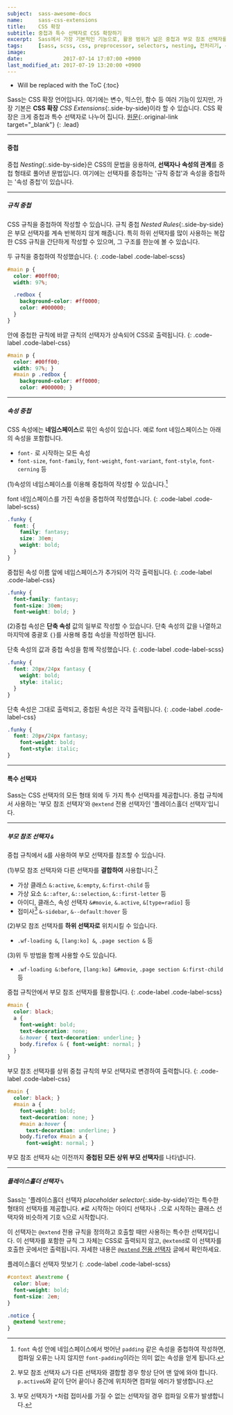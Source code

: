 ```yaml
---
subject:  sass-awesome-docs
name:     sass-css-extensions
title:    CSS 확장
subtitle: 중첩과 특수 선택자로 CSS 확장하기
excerpt:  Sass에서 가장 기본적인 기능으로, 활용 범위가 넓은 중첩과 부모 참조 선택자를 설명합니다.
tags:     [sass, scss, css, preprocessor, selectors, nesting, 전처리기, 선택자, 중첩]
image:    
date:             2017-07-14 17:07:00 +0900
last_modified_at: 2017-07-19 13:20:00 +0900
---
```


* Will be replaced with the ToC
{:toc}

Sass는 CSS 확장 언어입니다. 여기에는 변수, 믹스인, 함수 등 여러 기능이 있지만, 가장 기본은 **CSS 확장** *CSS Extensions*{:.side-by-side}이라 할 수 있습니다.
CSS 확장은 크게 중첩과 특수 선택자로 나누어 집니다.
[원문](http://sass-lang.com/documentation/file.SASS_REFERENCE.html#CSS_Extensions){:.original-link target="_blank"}
{: .lead}

***

#### 중첩
중첩 *Nesting*{:.side-by-side}은 CSS의 문법을 응용하여, **선택자나 속성의 관계**를 중첩 형태로 풀어낸 문법입니다.
여기에는 선택자를 중첩하는 '규칙 중첩'과 속성을 중첩하는 '속성 중첩'이 있습니다.

***

##### 규칙 중첩 
CSS 규칙을 중첩하여 작성할 수 있습니다.
규칙 중첩 *Nested Rules*{:.side-by-side}은 부모 선택자를 계속 반복하지 않게 해줍니다. 
특히 하위 선택자를 많이 사용하는 복잡한 CSS 규칙을 간단하게 작성할 수 있으며, 그 구조를 한눈에 볼 수 있습니다.

두 규칙을 중첩하여 작성했습니다.
{: .code-label .code-label-scss}
~~~ scss
#main p {
  color: #00ff00;
  width: 97%;

  .redbox {
    background-color: #ff0000;
    color: #000000;
  }
}
~~~

안에 중첩한 규칙에 바깥 규칙의 선택자가 상속되어 CSS로 출력됩니다.
{: .code-label .code-label-css}
~~~ css
#main p {
  color: #00ff00;
  width: 97%; }
  #main p .redbox {
    background-color: #ff0000;
    color: #000000; }
~~~

***

##### 속성 중첩 
CSS 속성에는 **네임스페이스**로 묶인 속성이 있습니다. 예로 font 네임스페이스는 아래의 속성을 포함합니다.
 
- `font-` 로 시작하는 모든 속성
- `font-size`, `font-family`, `font-weight`, `font-variant`, `font-style`, `font-cerning` 등 

(1)속성의 네임스페이스를 이용해 중첩하여 작성할 수 있습니다.[^namespace]

font 네임스페이스를 가진 속성을 중첩하여 작성했습니다.
{: .code-label .code-label-scss}
~~~ scss
.funky {
  font: {
    family: fantasy;
    size: 30em;
    weight: bold;
  }
}
~~~

중첩된 속성 이름 앞에 네임스페이스가 추가되어 각각 출력됩니다.
{: .code-label .code-label-css}
~~~ css
.funky {
  font-family: fantasy;
  font-size: 30em;
  font-weight: bold; }
~~~

(2)중첩 속성은 **단축 속성** 값의 일부로 작성할 수 있습니다. 단축 속성의 값을 나열하고 마지막에 중괄호 `{}`를 사용해 중첩 속성을 작성하면 됩니다.

단축 속성의 값과 중첩 속성을 함께 작성했습니다.
{: .code-label .code-label-scss}
~~~ scss
.funky {
  font: 20px/24px fantasy {
    weight: bold;
    style: italic;
  }
}
~~~

단축 속성은 그대로 출력되고, 중첩된 속성은 각각 출력됩니다.
{: .code-label .code-label-css}
~~~ css
.funky {
  font: 20px/24px fantasy;
    font-weight: bold;
    font-style: italic;
}
~~~

***

#### 특수 선택자
Sass는 CSS 선택자의 모든 형태 외에 두 가지 특수 선택자를 제공합니다. 중첩 규칙에서 사용하는 '부모 참조 선택자'와 `@extend` 전용 선택자인 '플레이스홀더 선택자'입니다.

***

##### 부모 참조 선택자 `&`
중첩 규칙에서 `&`를 사용하여 부모 선택자를 참조할 수 있습니다.

(1)부모 참조 선택자와 다른 선택자를 **결합하여** 사용합니다.[^parent]
 
- 가상 클래스 `&:active`, `&:empty`, `&:first-child` 등
- 가상 요소 `&::after`, `&::selection`, `&::first-letter` 등
- 아이디, 클래스, 속성 선택자  `&#movie`, `&.active`, `&[type=radio]` 등
- 접미사[^suffix] `&-sidebar`, `&--default:hover` 등

(2)부모 참조 선택자를 **하위 선택자로** 위치시킬 수 있습니다.

- `.wf-loading &`, `[lang:ko] &`, `.page section &` 등

(3)위 두 방법을 함께 사용할 수도 있습니다.

- `.wf-loading &:before`, `[lang:ko] &#movie`, `.page section &:first-child` 등

중첩 규칙안에서 부모 참조 선택자를 활용합니다.
{: .code-label .code-label-scss}
~~~ scss
#main {
  color: black;
  a {
    font-weight: bold;
    text-decoration: none;
    &:hover { text-decoration: underline; }
    body.firefox & { font-weight: normal; }
  }
}
~~~

부모 참조 선택자를 상위 중첩 규칙의 부모 선택자로 변경하여 출력합니다.
{: .code-label .code-label-css}
~~~ css
#main {
  color: black; }
  #main a {
    font-weight: bold;
    text-decoration: none; }
    #main a:hover {
      text-decoration: underline; }
    body.firefox #main a {
      font-weight: normal; }
~~~

부모 참조 선택자 `&`는 이전까지 **중첩된 모든 상위 부모 선택자**를 나타냅니다.

***

##### 플레이스홀더 선택자 `%`
Sass는 '플레이스홀더 선택자 *placeholder selector*{:.side-by-side}&rsquo;라는 특수한 형태의 선택자를 제공합니다.
`#`로 시작하는 아이디 선택자나 `.`으로 시작하는 클래스 선택자와 비슷하게 기호 `%`으로 시작합니다.

이 선택자는 `@extend` 전용 규칙을 정의하고 호출할 때만 사용하는 특수한 선택자입니다.
이 선택자를 포함한 규칙 그 자체는 CSS로 출력되지 않고, `@extend`로 이 선택자를 호출한 곳에서만 출력됩니다.
자세한 내용은 [`@extend` 전용 선택자](#) 글에서 확인하세요.

플레이스홀더 선택자 맛보기
{: .code-label .code-label-scss}
~~~ scss
#context a%extreme {
  color: blue;
  font-weight: bold;
  font-size: 2em;
}

.notice {
  @extend %extreme;
}
~~~


[^namespace]: `font` 속성 안에 네임스페이스에서 벗어난 `padding` 같은 속성을 중첩하여 작성하면, 컴파일 오류는 나지 않지만 `font-padding`이라는 의미 없는 속성을 얻게 됩니다.
[^parent]: 부모 참조 선택자 `&`가 다른 선택자와 결합할 경우 항상 단어 맨 앞에 와야 합니다. `p.active&`와 같이 단어 끝이나 중간에 위치하면 컴파일 에러가 발생합니다.
[^suffix]: 부모 선택자가 `*`처럼 접미사를 가질 수 없는 선택자일 경우 컴파일 오류가 발생합니다.
